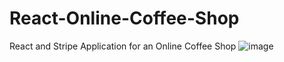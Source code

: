 # React-Online-Coffee-Shop
React and Stripe Application for an Online Coffee Shop
![image](https://github.com/NadaHab/React-Online-Coffee-Shop/assets/91700494/ecd29896-9995-4d1b-b17a-81d84717a6c7)


